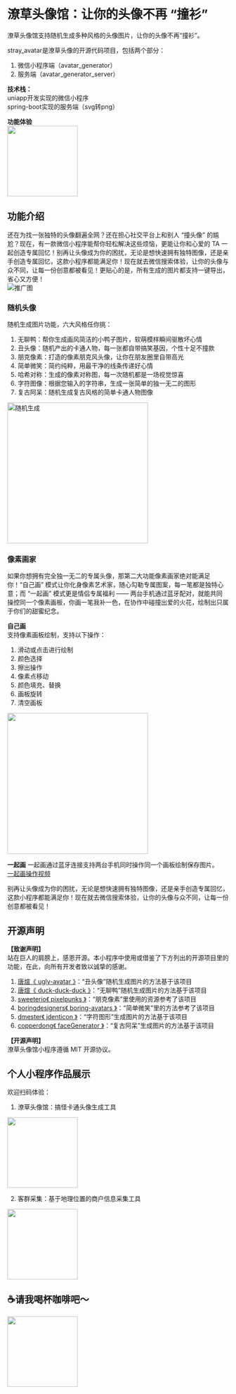 # 潦草头像馆：让你的头像不再 “撞衫”
潦草头像馆支持随机生成多种风格的头像图片，让你的头像不再“撞衫”。

stray_avatar是潦草头像的开源代码项目，包括两个部分：  
1. 微信小程序端（avatar_generator）  
2. 服务端（avatar_generator_server）

**技术栈：**  
uniapp开发实现的微信小程序  
spring-boot实现的服务端（svg转png）  

**功能体验**  
<img src="./assets/qrcode_lctxg.jpeg" width="160px" />

## 功能介绍

还在为找一张独特的头像翻遍全网？还在担心社交平台上和别人 “撞头像” 的尴尬？现在，有一款微信小程序能帮你轻松解决这些烦恼，更能让你和心爱的 TA 一起创造专属回忆！别再让头像成为你的困扰，无论是想快速拥有独特图像，还是亲手创造专属回忆，这款小程序都能满足你！现在就去微信搜索体验，让你的头像与众不同，让每一份创意都被看见！更贴心的是，所有生成的图片都支持一键导出，省心又方便！  
![推广图](./assets/banner.jpg)

### 随机头像
随机生成图片功能，六大风格任你挑：  
1. 无聊鸭：帮你生成画风简洁的小鸭子图片，软萌模样瞬间驱散坏心情  
2. 丑头像：随机产出的卡通人物，每一张都自带搞笑基因，个性十足不撞款  
3. 朋克像素：打造的像素朋克风头像，让你在朋友圈里自带高光  
4. 简单微笑：简约纯粹，用最干净的线条传递好心情  
5. 哈希对称：生成的像素对称图，每一次随机都是一场视觉惊喜  
6. 字符图像：根据您输入的字符串，生成一张简单的独一无二的图形
7. 复古阿呆：随机生成复古风格的简单卡通人物图像
   
<img src='./assets/random.jpg' alt='随机生成' width="320px" >

### 像素画家
如果你想拥有完全独一无二的专属头像，那第二大功能像素画家绝对能满足你！“自己画” 模式让你化身像素艺术家，随心勾勒专属图案，每一笔都是独特心意；而 “一起画” 模式更是情侣专属福利 —— 两台手机通过蓝牙配对，就能共同操控同一个像素画板，你画一笔我补一色，在协作中碰撞出爱的火花，绘制出只属于你们的甜蜜纪念。  

**自己画**  
支持像素画板绘制，支持以下操作：  
1. 滑动或点击进行绘制
2. 颜色选择
3. 擦出操作
4. 像素点移动
5. 颜色填充、替换
6. 画板旋转
7. 清空画板  
   
<img src="./assets/draw_self.png" width="320px" />  

**一起画** 
一起画通过蓝牙连接支持两台手机同时操作同一个画板绘制保存图片。  
[一起画操作视频](./assets/draw_double.mp4)

别再让头像成为你的困扰，无论是想快速拥有独特图像，还是亲手创造专属回忆，这款小程序都能满足你！现在就去微信搜索体验，让你的头像与众不同，让每一份创意都被看见！  

## 开源声明
**【致谢声明】**  
 站在巨人的肩膀上，感恩开源。本小程序中使用或借鉴了下方列出的开源项目里的功能，在此，向所有开发者致以诚挚的感谢。  
1. [唐煊《 ugly-avatar 》](https://github.com/txstc55/ugly-avatar)：“丑头像”随机生成图片的方法基于该项目
2. [唐煊《 duck-duck-duck 》](https://github.com/txstc55/duck-duck-duck)：“无聊鸭”随机生成图片的方法基于该项目
3. [sweeterio《 pixelpunks 》](https://github.com/sweeterio/pixelpunks)：“朋克像素”里使用的资源参考了该项目
4. [boringdesigners《 boring-avatars 》](https://github.com/boringdesigners/boring-avatars)：“简单微笑”里的方法参考了该项目
5. [dmester《 jdenticon 》](https://github.com/dmester/jdenticon)：“字符图形”生成图片的方法基于该项目
6. [copperdong《 faceGenerator 》](https://github.com/copperdong/faceGenerator)：“复古阿呆”生成图片的方法基于该项目

**【开源声明】**  
潦草头像馆小程序遵循 MIT 开源协议。

## 个人小程序作品展示
欢迎扫码体验：  
1. 潦草头像馆：搞怪卡通头像生成工具  
<img src="./assets/qrcode_lctxg.jpeg" width="160px" />

2. 客群采集：基于地理位置的商户信息采集工具    
<img src="./assets/qrcode_kqcj.jpg" width="160px" />

## ☕️请我喝杯咖啡吧～
<img src="./assets/buy_me_coffee.png" width="160px" />

